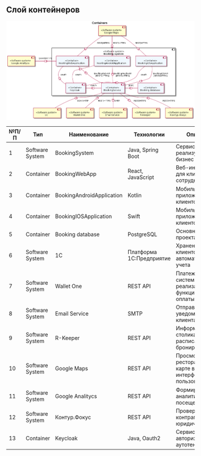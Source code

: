 ## Слой контейнеров

![](../../img/unnamed2.png)

| №П/П | Тип             | Наименование              | Технологии               | Описание                                               |
| ---- | --------------- | ------------------------- | ------------------------ | ------------------------------------------------------ |
| 1    | Software System | BookingSystem             | Java, Spring Boot        | Сервис, реализующий бизнес логику.                     |
| 2    | Container       | BookingWebApp             | React, JavaScript        | Веб-интерфейс для клиентов и сотрудников. SPA          |
| 3    | Container       | BookingAndroidApplication | Kotlin                   | Мобильное приложение для клиентов, Android.            |
| 4    | Container       | BookingIOSApplication     | Swift                    | Мобильное приложение для клиентов, iOS.                |
| 5    | Container       | Booking database          | PostgreSQL               | Основная БД проекта.                                   |
| 6    | Software System | 1C                        | Платформа 1С:Предприятие | Хранение клиентов, автоматизация учета                 |
| 7    | Software System | Wallet One                | REST API                 | Платежная система для реализации функционала оплаты    |
| 8    | Software System | Email Service             | SMTP                     | Отправка уведомлений клиентам                          |
| 9    | Software System | R-Keeper                  | REST API                 | Информация о столиках, расписание, бронирование        |
| 10   | Software System | Google Maps               | REST API                 | Просмотр ресторанов на карте в интерфейсе пользователя |
| 11   | Software System | Google Analitycs          | REST API                 | Формирование аналитики по посещениям                   |
| 12   | Software System | Контур.Фокус              | REST API                 | Проверка контрагентов-юридических лиц                  |
| 13   | Container       | Keycloak                  | Java, Oauth2             | Сервис авторизации и аутотентификации                  |